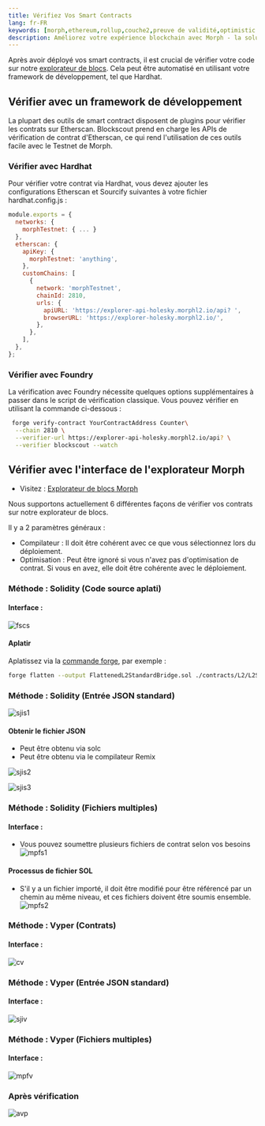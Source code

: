 ```yaml
---
title: Vérifiez Vos Smart Contracts
lang: fr-FR
keywords: [morph,ethereum,rollup,couche2,preuve de validité,optimistic zk-rollup]
description: Améliorez votre expérience blockchain avec Morph - la solution décentralisée, sécurisée, rentable et performante de type optimistic zk-rollup. Essayez-le maintenant !
---
```


Après avoir déployé vos smart contracts, il est crucial de vérifier votre code sur notre [explorateur de blocs](https://explorer-holesky.morphl2.io). Cela peut être automatisé en utilisant votre framework de développement, tel que Hardhat.

## Vérifier avec un framework de développement

La plupart des outils de smart contract disposent de plugins pour vérifier les contrats sur Etherscan. Blockscout prend en charge les APIs de vérification de contrat d'Etherscan, ce qui rend l'utilisation de ces outils facile avec le Testnet de Morph.

### Vérifier avec Hardhat

Pour vérifier votre contrat via Hardhat, vous devez ajouter les configurations Etherscan et Sourcify suivantes à votre fichier hardhat.config.js :


```javascript
module.exports = {
  networks: {
    morphTestnet: { ... }
  },
  etherscan: {
    apiKey: {
      morphTestnet: 'anything',
    },
    customChains: [
      {
        network: 'morphTestnet',
        chainId: 2810,
        urls: {
          apiURL: 'https://explorer-api-holesky.morphl2.io/api? ',
          browserURL: 'https://explorer-holesky.morphl2.io/',
        },
      },
    ],
  },
};
```

### Vérifier avec Foundry

La vérification avec Foundry nécessite quelques options supplémentaires à passer dans le script de vérification classique. Vous pouvez vérifier en utilisant la commande ci-dessous :

```bash
 forge verify-contract YourContractAddress Counter\
  --chain 2810 \
  --verifier-url https://explorer-api-holesky.morphl2.io/api? \
  --verifier blockscout --watch
```
## Vérifier avec l'interface de l'explorateur Morph

- Visitez : [Explorateur de blocs Morph](https://explorer-holesky.morphl2.io)

Nous supportons actuellement 6 différentes façons de vérifier vos contrats sur notre explorateur de blocs.

Il y a 2 paramètres généraux :

- Compilateur : Il doit être cohérent avec ce que vous sélectionnez lors du déploiement.
- Optimisation : Peut être ignoré si vous n'avez pas d'optimisation de contrat. Si vous en avez, elle doit être cohérente avec le déploiement.

### Méthode : Solidity (Code source aplati)

#### Interface :

![fscs](../../../assets/docs/dev/contract-verify/flatsourcesol.png)

#### Aplatir

Aplatissez via la [commande forge](https://book.getfoundry.sh/reference/forge/forge-flatten?highlight=flatten#forge-flatten), par exemple :

~~~bash
forge flatten --output FlattenedL2StandardBridge.sol ./contracts/L2/L2StandardBridge.sol
~~~

### Méthode : Solidity (Entrée JSON standard)

![sjis1](../../../assets/docs/dev/contract-verify/sjisol1.png)

#### Obtenir le fichier JSON

- Peut être obtenu via solc
- Peut être obtenu via le compilateur Remix

![sjis2](../../../assets/docs/dev/contract-verify/sjisol3.png)

![sjis3](../../../assets/docs/dev/contract-verify/sjisol3.png)

### Méthode : Solidity (Fichiers multiples)

#### Interface :

- Vous pouvez soumettre plusieurs fichiers de contrat selon vos besoins
![mpfs1](../../../assets/docs/dev/contract-verify/mpfsol.png)

#### Processus de fichier SOL
- S'il y a un fichier importé, il doit être modifié pour être référencé par un chemin au même niveau, et ces fichiers doivent être soumis ensemble. 
![mpfs2](../../../assets/docs/dev/contract-verify/mpfsol2.png)

### Méthode : Vyper (Contrats)

#### Interface :
![cv](../../../assets/docs/dev/contract-verify/cv.png)

### Méthode : Vyper (Entrée JSON standard)

#### Interface :
![sjiv](../../../assets/docs/dev/contract-verify/sjiv.png)

### Méthode : Vyper (Fichiers multiples)

#### Interface :
![mpfv](../../../assets/docs/dev/contract-verify/mpfv.png)

### Après vérification

![avp](../../../assets/docs/dev/contract-verify/avp.png)
